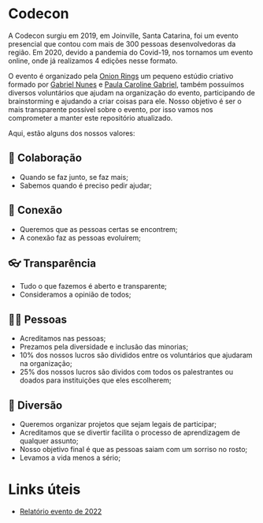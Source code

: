 # Codecon

A Codecon surgiu em 2019, em Joinville, Santa Catarina, foi um evento presencial que contou com mais de 300 pessoas desenvolvedoras da região. Em 2020, devido a pandemia do Covid-19, nos tornamos um evento online, onde já realizamos 4 edições nesse formato.

O evento é organizado pela [Onion Rings](https://onionrings.com.br) um pequeno estúdio criativo formado por [Gabriel Nunes](https://www.linkedin.com/in/gabrielnunes/) e [Paula Caroline Gabriel](https://www.linkedin.com/in/paula-caroline-gabriel/), também possuímos diversos voluntários que ajudam na organização do evento, participando de brainstorming e ajudando a criar coisas para ele. Nosso objetivo é ser o mais transparente possível sobre o evento, por isso vamos nos comprometer a manter este repositório atualizado.

Aqui, estão alguns dos nossos valores:

## 💪 Colaboração
- Quando se faz junto, se faz mais;
- Sabemos quando é preciso pedir ajudar;
  
## 🤝 Conexão

- Queremos que as pessoas certas se encontrem;
- A conexão faz as pessoas evoluírem;

## 👓 Transparência

- Tudo o que fazemos é aberto e transparente;
- Consideramos a opinião de todos;

## 💁‍♀️ Pessoas

- Acreditamos nas pessoas;
- Prezamos pela diversidade e inclusão das minorias;
- 10% dos nossos lucros são divididos entre os voluntários que ajudaram na organização;
- 25% dos nossos lucros são dividos com todos os palestrantes ou doados para instituições que eles escolherem;

## 🎉 Diversão

- Queremos organizar projetos que sejam legais de participar;
- Acreditamos que se divertir facilita o processo de aprendizagem de qualquer assunto;
- Nosso objetivo final é que as pessoas saiam com um sorriso no rosto;
- Levamos a vida menos a sério;

# Links úteis

- [Relatório evento de 2022](https://github.com/codecon-dev/codecon/blob/main/relatorios/2022.md)
